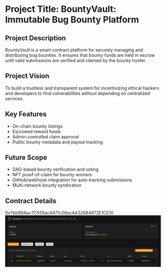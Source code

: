 # Project Title: BountyVault: Immutable Bug Bounty Platform

## Project Description

BountyVault is a smart contract platform for securely managing and distributing bug bounties. It ensures that bounty funds are held in escrow until valid submissions are verified and claimed by the bounty hunter.

## Project Vision

To build a trustless and transparent system for incentivizing ethical hackers and developers to find vulnerabilities without depending on centralized services.

## Key Features

- On-chain bounty listings
- Escrowed reward funds
- Admin-controlled claim approval
- Public bounty metadata and payout tracking

## Future Scope

- DAO-based bounty verification and voting
- NFT proof-of-claim for bounty winners
- GitHub/webhook integration for auto-tracking submissions
- Multi-network bounty syndication

## Contract Details
0x7bb99Aac7C555ac4471c06acA432684672E1CE10
![alt text](image.png)